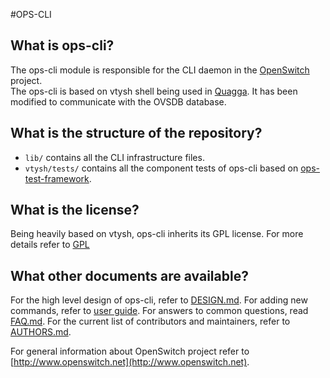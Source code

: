#OPS-CLI

What is ops-cli?
----------------
The ops-cli module is responsible for the CLI daemon in the [OpenSwitch](http://www.openswitch.net)
project.<br/>
The ops-cli is based on vtysh shell being used in [Quagga](http://www.nongnu.org/quagga/).
It has been modified to communicate with the OVSDB database.

What is the structure of the repository?
----------------------------------------
* `lib/` contains all the CLI infrastructure files.
* `vtysh/tests/` contains all the component tests of ops-cli based on [ops-test-framework](http://git.openswitch.net/openswitch/ops-test-framework).

What is the license?
--------------------
Being heavily based on vtysh, ops-cli inherits its GPL license. For more details refer to [GPL](http://www.gnu.org/licenses/gpl.html)

What other documents are available?
-----------------------------------
For the high level design of ops-cli, refer to [DESIGN.md](http://www.openswitch.net/documents/dev/ops-cli/DESIGN).
For adding new commands, refer to [user guide](CLI_user_guide.md).
For answers to common questions, read [FAQ.md](http://www.openswitch.net/documents/user/openswitch_faq).
For the current list of contributors and maintainers, refer to [AUTHORS.md](https://git.openswitch.net/cgit/openswitch/ops-cli/tree/AUTHORS).

For general information about OpenSwitch project refer to  [http://www.openswitch.net](http://www.openswitch.net).
